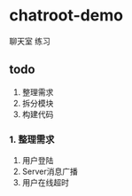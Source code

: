 # chatroot-demo

聊天室 练习

## todo

1. 整理需求
2. 拆分模块
3. 构建代码

### 1. 整理需求

1. 用户登陆
2. Server消息广播
3. 用户在线超时

